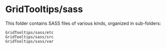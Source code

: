 # GridTooltips/sass

This folder contains SASS files of various kinds, organized in sub-folders:

    GridTooltips/sass/etc
    GridTooltips/sass/src
    GridTooltips/sass/var
